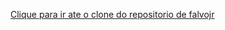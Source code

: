 [Clique para ir ate o clone do repositorio de falvojr](https://github.com/Dalilamelo/copia-de-falvojr)
